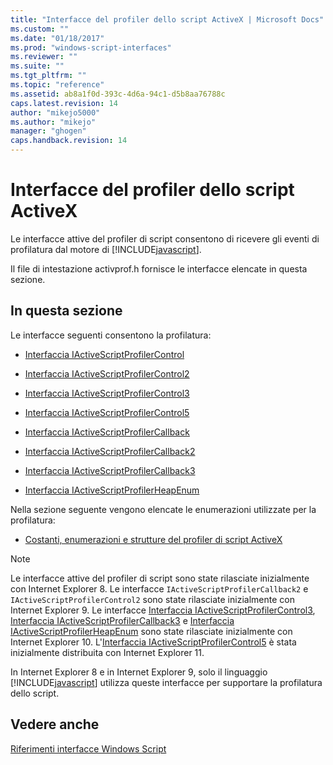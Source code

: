 ```yaml
---
title: "Interfacce del profiler dello script ActiveX | Microsoft Docs"
ms.custom: ""
ms.date: "01/18/2017"
ms.prod: "windows-script-interfaces"
ms.reviewer: ""
ms.suite: ""
ms.tgt_pltfrm: ""
ms.topic: "reference"
ms.assetid: ab8a1f0d-393c-4d6a-94c1-d5b8aa76788c
caps.latest.revision: 14
author: "mikejo5000"
ms.author: "mikejo"
manager: "ghogen"
caps.handback.revision: 14
---
```

# Interfacce del profiler dello script ActiveX
Le interfacce attive del profiler di script consentono di ricevere gli eventi di profilatura dal motore di [!INCLUDE[javascript](../../javascript/includes/javascript-md.md)].  
  
 Il file di intestazione activprof.h fornisce le interfacce elencate in questa sezione.  
  
## In questa sezione  
 Le interfacce seguenti consentono la profilatura:  
  
-   [Interfaccia IActiveScriptProfilerControl](../../winscript/reference/iactivescriptprofilercontrol-interface.md)  
  
-   [Interfaccia IActiveScriptProfilerControl2](../../winscript/reference/iactivescriptprofilercontrol2-interface.md)  
  
-   [Interfaccia IActiveScriptProfilerControl3](../../winscript/reference/iactivescriptprofilercontrol3-interface.md)  
  
-   [Interfaccia IActiveScriptProfilerControl5](../../winscript/reference/iactivescriptprofilercontrol5-interface.md)  
  
-   [Interfaccia IActiveScriptProfilerCallback](../../winscript/reference/iactivescriptprofilercallback-interface.md)  
  
-   [Interfaccia IActiveScriptProfilerCallback2](../../winscript/reference/iactivescriptprofilercallback2-interface.md)  
  
-   [Interfaccia IActiveScriptProfilerCallback3](../../winscript/reference/iactivescriptprofilercallback3-interface.md)  
  
-   [Interfaccia IActiveScriptProfilerHeapEnum](../../winscript/reference/iactivescriptprofilerheapenum-interface.md)  
  
 Nella sezione seguente vengono elencate le enumerazioni utilizzate per la profilatura:  
  
-   [Costanti, enumerazioni e strutture del profiler di script ActiveX](../../winscript/reference/active-script-profiler-constants-enumerations-and-structures.md)  
  
> [!NOTE]
>  Le interfacce attive del profiler di script sono state rilasciate inizialmente con Internet Explorer 8.  Le interfacce `IActiveScriptProfilerCallback2` e `IActiveScriptProfilerControl2` sono state rilasciate inizialmente con Internet Explorer 9.  Le interfacce [Interfaccia IActiveScriptProfilerControl3](../../winscript/reference/iactivescriptprofilercontrol3-interface.md), [Interfaccia IActiveScriptProfilerCallback3](../../winscript/reference/iactivescriptprofilercallback3-interface.md) e [Interfaccia IActiveScriptProfilerHeapEnum](../../winscript/reference/iactivescriptprofilerheapenum-interface.md) sono state rilasciate inizialmente con Internet Explorer 10.  L'[Interfaccia IActiveScriptProfilerControl5](../../winscript/reference/iactivescriptprofilercontrol5-interface.md) è stata inizialmente distribuita con Internet Explorer 11.  
>   
>  In Internet Explorer 8 e in Internet Explorer 9, solo il linguaggio [!INCLUDE[javascript](../../javascript/includes/javascript-md.md)] utilizza queste interfacce per supportare la profilatura dello script.  
  
## Vedere anche  
 [Riferimenti interfacce Windows Script](../../winscript/reference/windows-script-interfaces-reference.md)